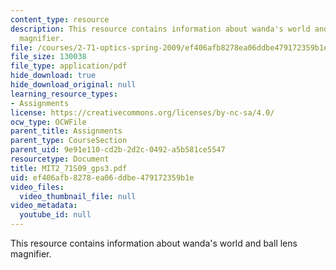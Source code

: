 ```yaml
---
content_type: resource
description: This resource contains information about wanda's world and ball lens
  magnifier.
file: /courses/2-71-optics-spring-2009/ef406afb8278ea06ddbe479172359b1e_MIT2_71S09_gps3.pdf
file_size: 130038
file_type: application/pdf
hide_download: true
hide_download_original: null
learning_resource_types:
- Assignments
license: https://creativecommons.org/licenses/by-nc-sa/4.0/
ocw_type: OCWFile
parent_title: Assignments
parent_type: CourseSection
parent_uid: 9e91e110-cd2b-2d2c-0492-a5b581ce5547
resourcetype: Document
title: MIT2_71S09_gps3.pdf
uid: ef406afb-8278-ea06-ddbe-479172359b1e
video_files:
  video_thumbnail_file: null
video_metadata:
  youtube_id: null
---
```

This resource contains information about wanda's world and ball lens magnifier.